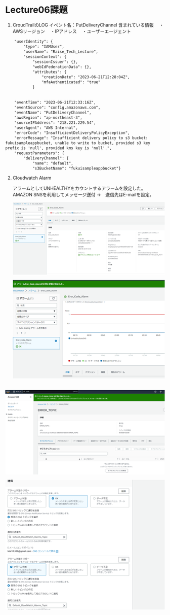 # Lecture06課題

1. CroudTrailのLOG
イベント名：PutDeliveryChannel
含まれている情報
　・AWSリージョン
　・IPアドレス
　・ユーザーエージェント
 
```CroudTrail.log
    "userIdentity": {
        "type": "IAMUser",
        "userName": "Raise_Tech_Lecture",
        "sessionContext": {
            "sessionIssuer": {},
            "webIdFederationData": {},
            "attributes": {
                "creationDate": "2023-06-21T12:28:04Z",
                "mfaAuthenticated": "true"
            }
        
    
    "eventTime": "2023-06-21T12:33:16Z",
    "eventSource": "config.amazonaws.com",
    "eventName": "PutDeliveryChannel",
    "awsRegion": "ap-northeast-3",
    "sourceIPAddress": "218.221.229.54",
    "userAgent": "AWS Internal",
    "errorCode": "InsufficientDeliveryPolicyException",
    "errorMessage": "Insufficient delivery policy to s3 bucket: fukuisampleappbucket, unable to write to bucket, provided s3 key prefix is 'null', provided kms key is 'null'.",
    "requestParameters": {
        "deliveryChannel": {
            "name": "default",
            "s3BucketName": "fukuisampleappbucket"}
```

2. Cloudwatch Alarm

   アラームとしてUNHEALTHYをカウントするアラームを設定した。
   AMAZON SNSを利用してメッセージ送付
   →　送信先はE-mailを設定。
 
   ![Alarm_Param](./Lecture06_Pic/ALARM_PARAM.PNG)

   ![Alarm_Count](./Lecture06_Pic/ALARM_Count.PNG)

　 ![Amazon_SNS](./Lecture06_Pic/AMAZON_SNS.PNG)

   ![TORIGER](./Lecture06_Pic/TORIG.PNG)
  
   
